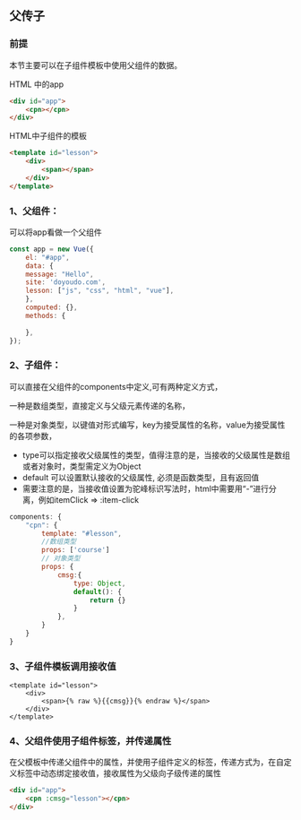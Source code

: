 ## 父传子

### 前提

本节主要可以在子组件模板中使用父组件的数据。

HTML 中的app

```html
<div id="app">
    <cpn></cpn>
</div>
```

HTML中子组件的模板

```html
<template id="lesson">
    <div>
    	<span></span>
    </div>
</template>
```



### 1、父组件： 

可以将app看做一个父组件

```javascript
const app = new Vue({
    el: "#app",
    data: {
    message: "Hello",
    site: 'doyoudo.com',
    lesson: ["js", "css", "html", "vue"],
    },
    computed: {},
    methods: {
        
    },
});
```

### 2、子组件： 

可以直接在父组件的components中定义,可有两种定义方式，

一种是数组类型，直接定义与父级元素传递的名称，

一种是对象类型，以键值对形式编写，key为接受属性的名称，value为接受属性的各项参数，

- type可以指定接收父级属性的类型，值得注意的是，当接收的父级属性是数组或者对象时，类型需定义为Object
- default 可以设置默认接收的父级属性, 必须是函数类型，且有返回值
- 需要注意的是，当接收值设置为驼峰标识写法时，html中需要用“-”进行分离，例如itemClick => :item-click

```javascript
components: {
    "cpn": {
        template: "#lesson",
        //数组类型
        props: ['course']
        // 对象类型
        props: {
            cmsg:{
            	type: Object,
            	default(): {
                    return {}
                }
            },
        }
    }
}
```

### 3、子组件模板调用接收值

```
<template id="lesson">
    <div>
    	<span>{% raw %}{{cmsg}}{% endraw %}</span>
    </div>
</template>
```

### 4、父组件使用子组件标签，并传递属性

在父模板中传递父组件中的属性，并使用子组件定义的标签，传递方式为，在自定义标签中动态绑定接收值，接收属性为父级向子级传递的属性

```html
<div id="app">
	<cpn :cmsg="lesson"></cpn>
</div>
```





